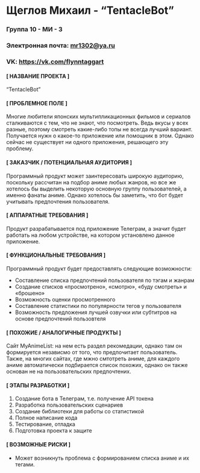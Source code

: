 #  **Щеглов Михаил - “TentacleBot”**


### Группа **10 - МИ - 3**
### Электронная почта: **mr1302@ya.ru**
### VK: **https://vk.com/flynntaggart**

#### **[ НАЗВАНИЕ ПРОЕКТА ]**

“TentacleBot”

#### **[ ПРОБЛЕМНОЕ ПОЛЕ ]**

Многие любители японских мультипликационных фильмов и сериалов сталкиваются с тем, что не знают, что посмотреть. Ведь вкусы у всех разные, поэтому смотреть какие-либо топы не всегда лучший вариант.  Получается нужн о какое-то приложение или помощник в этом. Однако сейчас не существует ни одного приложения, решающего эту проблему.

#### **[ ЗАКАЗЧИК / ПОТЕНЦИАЛЬНАЯ АУДИТОРИЯ ]**

Программный продукт может заинтересовать широкую аудиторию, поскольку рассчитан на подбор аниме любых жанров, но все же хотелось бы выделить некоторую основную группу пользователей, а именно фанаты аниме. Однако хотелось бы заметить, что бот будет учитывать предпочтения пользователя. 

#### **[ АППАРАТНЫЕ ТРЕБОВАНИЯ ]**

Продукт разрабатывается под приложение Телеграм, а значит будет работать на любом устройстве, на котором установлено данное приложение.

####  **[ ФУНКЦИОНАЛЬНЫЕ ТРЕБОВАНИЯ ]**

Программный продукт будет предоставлять следующие возможности:
*	Составление списка предпочтений пользователя по тэгам и жанрам
*	Создание списков «просмотрено», «смотрю», «буду смотреть» и «брошено»
*	Возможность оценки просмотренного
*	Составление статистики по популярности тегов у пользователя 
*	Возможность предложения лучшей озвучки или субтитров на основе предпочтений пользовтеля 

#### **[ ПОХОЖИЕ / АНАЛОГИЧНЫЕ ПРОДУКТЫ ]**

Сайт MyAnimeList: на нем есть раздел рекомедации, однако там он формируется независмо от того, что предпочитает пользователь.
Также, на многих сайтах, где мжно смтотреть аниме, для каждого аниме автоматически подбирается список похожих, однако он также основан не на пользовательских предпочтених.

#### **[ ЭТАПЫ РАЗРАБОТКИ ]**

1.	Создание бота в Телеграм, т.е. получение API токена
2.	Разработка пользовательских сценариев
3.	Создание библиотеки для работы со статистикой
4.	Полное написание кода
5.	Тестирование, отладка
6.	Подготовка проекта к защите

#### **[ ВОЗМОЖНЫЕ РИСКИ ]**

* Может возникнуть проблема с формированием списка аниме и их тегами.


